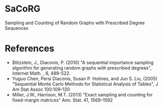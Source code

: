 # SaCoRG
Sampling and Counting of Random Graphs with Prescribed Degree Sequences

# References
- Blitzstein, J., Diaconis, P. (2010) "A sequential importance sampling algorithm for generating random graphs with prescribed degrees", Internet Math. , 6,  489-522.
- Yuguo Chen, Persi Diaconis, Susan P. Holmes, and Jun S. Liu, (2005) "Sequential Monte Carlo Methods for Statistical Analysis of Tables", J Am Stat Assoc 100:109–120
- Miller, J.W., Harrison, M.T. (2013) "Exact sampling and counting for fixed-margin matrices" Ann. Stat. 41, 1569–1592 
